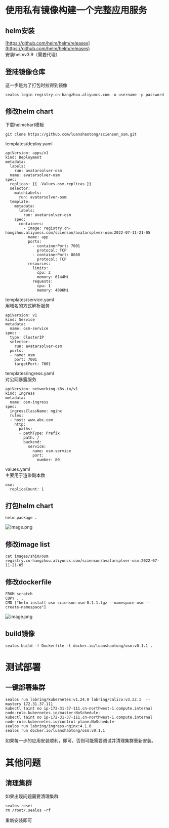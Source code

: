 
# 使用私有镜像构建一个完整应用服务

## helm安装
[https://github.com/helm/helm/releases](https://github.com/helm/helm/releases)<br />安装helmv3.9（需要代理）


## 登陆镜像仓库
这一步是为了打包时拉得到镜像
```
sealos login registry.cn-hangzhou.aliyuncs.com -u username -p password
```


## 修改helm chart
下载helmchart模板
```
git clone https://github.com/luanshaotong/scienson_osm.git
```
templates/deploy.yaml
```
apiVersion: apps/v1
kind: Deployment
metadata:
  labels:
    run: avatarsolver-osm
  name: avatarsolver-osm
spec:
  replicas: {{ .Values.osm.replicas }}    
  selector:
    matchLabels:
      run: avatarsolver-osm
  template:
    metadata:
      labels:
        run: avatarsolver-osm
    spec:
      containers:
        - image: registry.cn-hangzhou.aliyuncs.com/scienson/avatarsplver-osm:2022-07-11-21-05
          name: app
          ports:
            - containerPort: 7001
              protocol: TCP
            - containerPort: 8080
              protocol: TCP
          resources:
            limits:
              cpu: 2
              memory: 6144Mi
            requests:
              cpu: 1
              memory: 4096Mi

```
templates/service.yaml<br />用域名的方式解析服务
```
apiVersion: v1
kind: Service
metadata:
  name: osm-service
spec:
  type: ClusterIP
  selector:
    run: avatarsolver-osm
  ports:
  - name: osm
    port: 7001
    targetPort: 7001
```
templates/ingress.yaml<br />对公网暴露服务
```
apiVersion: networking.k8s.io/v1
kind: Ingress
metadata:
  name: osm-ingress
spec:
  ingressClassName: nginx
  rules:
  - host: www.abc.com
    http:
      paths:
      - pathType: Prefix
        path: /
        backend:
          service:
            name: osm-service
            port:
              number: 80
```
values.yaml<br />主要用于渲染副本数
```
osm:
  replicaCount: 1
```

## 打包helm chart
```
helm package . 
```
![image.png](https://cdn.nlark.com/yuque/0/2022/png/519707/1657721770893-5b71b9ae-ac73-4234-967e-7b3082b1bd3c.png#clientId=u29229bf7-930e-4&crop=0&crop=0&crop=1&crop=1&from=paste&height=126&id=u4e68d5e1&margin=%5Bobject%20Object%5D&name=image.png&originHeight=157&originWidth=1111&originalType=binary&ratio=1&rotation=0&showTitle=false&size=23854&status=done&style=none&taskId=u84274291-424e-4297-8aa7-cb4ab759492&title=&width=888.8)

## 修改image list
```
cat images/shim/osm
registry.cn-hangzhou.aliyuncs.com/scienson/avatarsplver-osm:2022-07-11-21-05
```

## 修改dockerfile
```
FROM scratch
COPY . .
CMD ["helm install osm scienson-osm-0.1.1.tgz --namespace osm --create-namespace"]
```
![image.png](https://cdn.nlark.com/yuque/0/2022/png/519707/1657721919703-0840ad97-bdad-4dad-b0ff-1e6abb85291f.png#clientId=u29229bf7-930e-4&crop=0&crop=0&crop=1&crop=1&from=paste&height=197&id=ue45b916d&margin=%5Bobject%20Object%5D&name=image.png&originHeight=246&originWidth=981&originalType=binary&ratio=1&rotation=0&showTitle=false&size=32660&status=done&style=none&taskId=ua49941f8-3706-4cb7-97dc-8e2eac73b96&title=&width=784.8)

## build镜像
```
sealos build -f Dockerfile -t docker.io/luanshaotong/osm:v0.1.1 .
```


# 测试部署

## 一键部署集群
```
sealos run labring/kubernetes:v1.24.0 labring/calico:v3.22.1  --masters 172.31.37.111
kubectl taint no ip-172-31-37-111.cn-northwest-1.compute.internal node-role.kubernetes.io/master:NoSchedule-
kubectl taint no ip-172-31-37-111.cn-northwest-1.compute.internal node-role.kubernetes.io/control-plane:NoSchedule-
sealos run labring/ingress-nginx:4.1.0
sealos run docker.io/luanshaotong/osm:v0.1.1
```
如果每一步的应用安装顺利，即可，否则可能需要调试并清理集群重新安装。

# 其他问题

## 清理集群
如果出现问题需要清理集群
```
sealos reset
rm /root/.sealos -rf
```
重新安装即可
